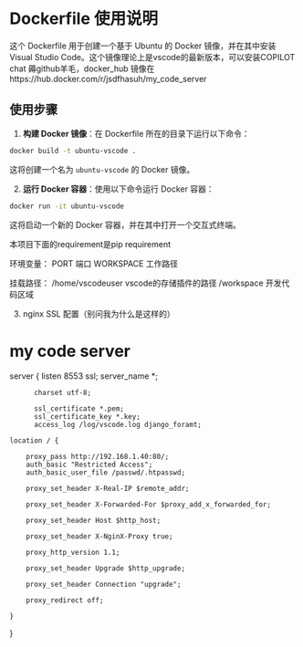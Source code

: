 # Dockerfile 使用说明

这个 Dockerfile 用于创建一个基于 Ubuntu 的 Docker 镜像，并在其中安装 Visual Studio Code。这个镜像理论上是vscode的最新版本，可以安装COPILOT chat 薅github羊毛，docker_hub 镜像在https://hub.docker.com/r/jsdfhasuh/my_code_server

## 使用步骤

1. **构建 Docker 镜像**：在 Dockerfile 所在的目录下运行以下命令：

```bash
docker build -t ubuntu-vscode .
```

这将创建一个名为 `ubuntu-vscode` 的 Docker 镜像。

2. **运行 Docker 容器**：使用以下命令运行 Docker 容器：

```bash
docker run -it ubuntu-vscode
```

这将启动一个新的 Docker 容器，并在其中打开一个交互式终端。

本项目下面的requirement是pip requirement


环境变量：
PORT 端口
WORKSPACE 工作路径

挂载路径：
/home/vscodeuser  vscode的存储插件的路径
/workspace   开发代码区域


3. nginx SSL 配置（别问我为什么是这样的）
# my code server
server {
          listen 8553 ssl;
          server_name *;
          
          charset utf-8;
               
          ssl_certificate *.pem;
          ssl_certificate_key *.key;
          access_log /log/vscode.log django_foramt;

	location / {

		proxy_pass http://192.168.1.40:80/; 
		auth_basic "Restricted Access";
        auth_basic_user_file /passwd/.htpasswd;

		proxy_set_header X-Real-IP $remote_addr;

		proxy_set_header X-Forwarded-For $proxy_add_x_forwarded_for;

		proxy_set_header Host $http_host;

		proxy_set_header X-NginX-Proxy true;

		proxy_http_version 1.1;

		proxy_set_header Upgrade $http_upgrade;

		proxy_set_header Connection "upgrade";

		proxy_redirect off;

	}
}